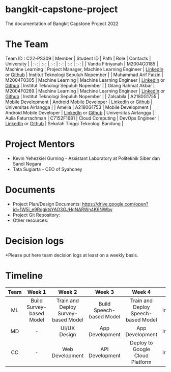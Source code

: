 # bangkit-capstone-project
The documentation of Bangkit Capstone Project 2022

# The Team
Team ID : C22-PS309
| Member | Student ID | Path | Role | Contacts | University |
| :-: | :-: | :-: | :-: | :-: | :-: |
| Vanda Fitriyanah | M2004G0185 | Machine Learning | Project Manager, Machine Learning Engineer | [LinkedIn](https://www.linkedin.com/in/vanda-fitriyanah-713857194) or [Github](https://github.com/VandaFitriyanah) | Institut Teknologi Sepuluh Nopember |
| Muhammad Arif Faizin | M2004F0305 | Machine Learning | Machine Learning Engineer | [LinkedIn](https://linkedin.com/in/muhammad-arif-faizin/) or [Github](https://github.com/MuhammadArifFaizin/) | Institut Teknologi Sepuluh Nopember |
| Gilang Rahmat Akbar | M2004F0269 | Machine Learning | Machine Learning Engineer | [LinkedIn](https://linkedin.com/in/gilangrahmatakbar) or [Github](https://github.com/gilangrahmatakbar) | Institut Teknologi Sepuluh Nopember |
| Zalsabila | A2180G1755 | Mobile Development | Android Mobile Developer | [LinkedIn](https://www.linkedin.com/in/zalsabila-budistihara-7a0b011ba/) or [Github]() | Universitas Airlangga |
| Amelia | A2180G1753 | Mobile Development | Android Mobile Developer | [LinkedIn]() or [Github]() | Universitas Airlangga |
| Aulia Faturrachman | C7152F1681 | Cloud Computing | DevOps Engineer | [LinkedIn](https://www.linkedin.com/in/auliafaturrachman/) or [Github](https://github.com/auliafaturrachman) | Sekolah Tinggi Teknologi Bandung |

# Project Mentors
- Kevin Yehezkiel Gurning - Assistant Laboratory at Politeknik Siber dan Sandi Negara
- Tata Sugiarta - CEO of Syahoney

# Documents
- Project Plan/Design Documents: https://drive.google.com/open?id=1W5i_e9RogktsYAO3GJHqNARWn4K6NWbv
- Project Git Repository: <to be added by the team>
- Other resources: <to be added by the team>

# Decision logs
*Please put here team decision logs at least on a weekly basis.

# Timeline
| Team | Week 1 | Week 2 | Week 3 | Week 4 | Week 5 |
| :-: | :-: | :-: | :-: | :-: | :-: |
| ML | Build Survey-based Model | Train and Deploy Survey-based Model | Build Speech-based Model | Train and Deploy Speech-based Model | Integrating |
| MD | - | UI/UX Design | App Development | App Development | Integrating |
| CC | - | Web Development | API Development | Deploy to Google Cloud Platform | Integrating |
